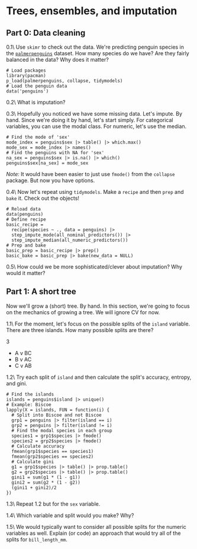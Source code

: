 # Trees, ensembles, and imputation

## Part 0: Data cleaning

0.1\ Use `skimr` to check out the data. We're predicting penguin species in the [`palmerpenguins`](https://allisonhorst.github.io/palmerpenguins/) dataset. How many species do we have? Are they fairly balanced in the data? Why does it matter?

```{r, 01-setup}
# Load packages
library(pacman)
p_load(palmerpenguins, collapse, tidymodels)
# Load the penguin data
data('penguins')
```

0.2\ What is imputation?

0.3\ Hopefully you noticed we have some missing data. Let's impute. By hand. Since we're doing it by hand, let's start simply. For categorical variables, you can use the modal class. For numeric, let's use the median.

```{r, 03-answer}
# Find the mode of 'sex'
mode_index = penguins$sex |> table() |> which.max()
mode_sex = mode_index |> names()
# Find the penguins with NA for 'sex'
na_sex = penguins$sex |> is.na() |> which()
penguins$sex[na_sex] = mode_sex
```

*Note:* It would have been easier to just use `fmode()` from the `collapse` package. But now you have options.

0.4\ Now let's repeat using `tidymodels`. Make a `recipe` and then `prep` and `bake` it. Check out the objects!

```{r, 04-answer}
# Reload data
data(penguins)
# Define recipe
basic_recipe =
  recipe(species ~ ., data = penguins) |>
  step_impute_mode(all_nominal_predictors()) |>
  step_impute_median(all_numeric_predictors())
# Prep and bake
basic_prep = basic_recipe |> prep()
basic_bake = basic_prep |> bake(new_data = NULL)
```

0.5\ How could we be more sophisticated/clever about imputation? Why would it matter?

## Part 1: A short tree

Now we'll grow a (short) tree. By hand. In this section, we're going to focus on the mechanics of growing a tree. We will ignore CV for now.

1.1\ For the moment, let's focus on the possible splits of the `island` variable. There are three islands. How many possible splits are there? 

3

- A v BC
- B v AC
- C v AB

1.2\ Try each split of `island` and then calculate the split's accuracy, entropy, and gini.

```{r, 12-answer}
# Find the islands
islands = penguins$island |> unique()
# Example: Biscoe
lapply(X = islands, FUN = function(i) {
  # Split into Biscoe and not Biscoe
  grp1 = penguins |> filter(island == i)
  grp2 = penguins |> filter(island != i)
  # Find the modal species in each group
  species1 = grp1$species |> fmode()
  species2 = grp2$species |> fmode()
  # Calculate accuracy
  fmean(grp1$species == species1)
  fmean(grp2$species == species2)
  # Calculate gini
  g1 = grp1$species |> table() |> prop.table()
  g2 = grp2$species |> table() |> prop.table()
  gini1 = sum(g1 * (1 - g1))
  gini2 = sum(g2 * (1 - g2))
  (gini1 + gini2)/2
})
```

1.3\ Repeat 1.2 but for the `sex` variable.

1.4\ Which variable and split would you make? Why?

1.5\ We would typically want to consider all possible splits for the numeric variables as well. Explain (or code) an approach that would try all of the splits for `bill_length_mm`.